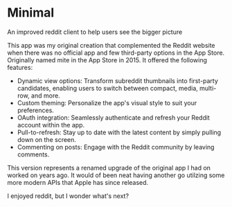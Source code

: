 # Minimal
An improved reddit client to help users see the bigger picture

This app was my original creation that complemented the Reddit website when there was no official app and few third-party options in the App Store. Originally named mite in the App Store in 2015. It offered the following features:

- Dynamic view options: Transform subreddit thumbnails into first-party candidates, enabling users to switch between compact, media, multi-row, and more.
- Custom theming: Personalize the app's visual style to suit your preferences.
- OAuth integration: Seamlessly authenticate and refresh your Reddit account within the app.
- Pull-to-refresh: Stay up to date with the latest content by simply pulling down on the screen.
- Commenting on posts: Engage with the Reddit community by leaving comments.

This version represents a renamed upgrade of the original app I had on worked on years ago. It would of been neat having another go utilzing some more modern APIs that Apple has since released. 

I enjoyed reddit, but I wonder what's next? 
